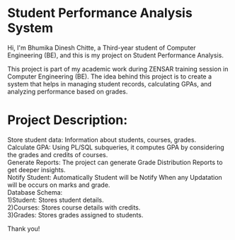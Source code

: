 # Student Performance Analysis System
Hi, I'm Bhumika Dinesh Chitte, a Third-year student of Computer Engineering (BE), and this is my project on Student Performance Analysis.

This project is part of my academic work during ZENSAR training session in Computer Engineering (BE). The idea behind this project is to create a system that helps in managing student records, calculating GPAs, and analyzing performance based on grades.

# Project Description:  
Store student data: Information about students, courses, grades.  
Calculate GPA: Using PL/SQL subqueries, it computes GPA by considering the grades and credits of courses.  
Generate Reports: The project can generate Grade Distribution Reports to get deeper insights.  
Notify Student: Automatically Student will be Notify When any Updatation will be occurs on marks and grade.  
Database Schema:  
1)Student: Stores student details.  
2)Courses: Stores course details with credits.  
3)Grades: Stores grades assigned to students.

Thank you!
